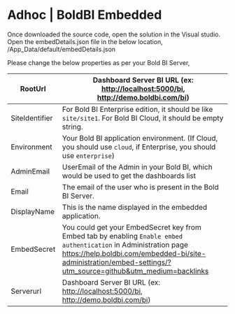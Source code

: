 # Adhoc | BoldBI Embedded

Once downloaded the source code, open the solution in the Visual studio.
Open the embedDetails.json file in the below location,
/App_Data/default/embedDetails.json

Please change the below properties as per your Bold BI Server,

| RootUrl        | Dashboard Server BI URL (ex: <http://localhost:5000/bi>, <http://demo.boldbi.com/bi>)                                                            |
|----------------|----------------------------------------------------------------------------------------------------------------------------------------------|
| SiteIdentifier | For Bold BI Enterprise edition, it should be like `site/site1`. For Bold BI Cloud, it should be empty string.                                |
| Environment    | Your Bold BI application environment. (If Cloud, you should use `cloud`, if Enterprise, you should use `enterprise`)                         |
| AdminEmail     | UserEmail of the Admin in your Bold BI, which would be used to get the dashboards list                                                       |
| Email          | The email of the user who is present in the Bold BI Server.                                                       |
| DisplayName    | This is the name displayed in the embedded application.                                                      |
| EmbedSecret    | You could get your EmbedSecret key from Embed tab by enabling `Enable embed authentication` in Administration page <https://help.boldbi.com/embedded-bi/site-administration/embed-settings/?utm_source=github&utm_medium=backlinks> |
| Serverurl      | Dashboard Server BI URL (ex: <http://localhost:5000/bi>, <http://demo.boldbi.com/bi>)                                                            |
